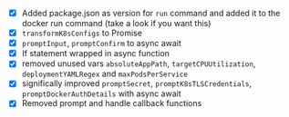 - [x] Added package.json as version for `run` command and added it to the docker run command (take a look if you want this)
- [x] `transformK8sConfigs` to Promise
- [x] `promptInput`, `promptConfirm` to async await
- [x] If statement wrapped in async function
- [x] removed unused vars `absoluteAppPath`, `targetCPUUtilization`, `deploymentYAMLRegex` and `maxPodsPerService`
- [x] significally improved `promptSecret`, `promptK8sTLSCredentials`, `promptDockerAuthDetails` with async await
- [x] Removed prompt and handle callback functions
